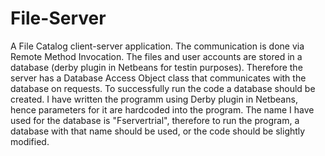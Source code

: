 # File-Server
A File Catalog client-server application.  The communication is done via Remote Method Invocation. The files and user accounts are stored in a database (derby plugin in Netbeans for testin purposes). Therefore the server has a Database Access Object class that communicates with the database on requests.
To successfully run the code a database should be created. I have written the programm using Derby plugin in Netbeans, hence parameters for it are hardcoded into the program.
The name I have used for the database is "Fservertrial", therefore to run the program, a database with that name should be used, or the code should be slightly modified.
